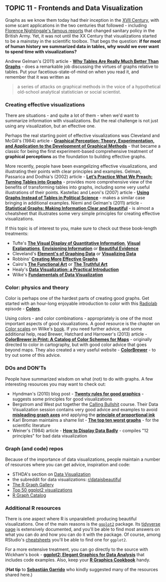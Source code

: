 ## TOPIC 11 - Frontends and Data Visualization

Graphs as we know them today had their inception in the [XVII Century](https://www.tandfonline.com/doi/abs/10.1198/tast.2010.09154), with some scant applications in the two centuries that followed - including [Florence Nightingale's famous reports](https://www.theguardian.com/news/datablog/2010/aug/13/florence-nightingale-graphics) that changed sanitary policy in the British Army. Yet, it was not until the XX Century that visualizations started to be a mainstay in the scientific toolbox. That begs the question: __if for most of human history we summarized data in tables, why would we ever want to spend time with visualizations?__

Andrew Gelman's (2011) article - [__Why Tables Are Really Much Better Than Graphs__](https://www.jstor.org/stable/23113375?seq=1#page_scan_tab_contents) -  does a remarkable job discussing the virtues of graphs relative to tables. Put your facetious-state-of-mind on when you read it, and remember that it was written as

> a series of attacks on graphical methods in the voice of a hypothetical old-school analytical statistician or social scientist.

### Creating effective visualizations

There are situations - and quite a lot of them - when we'd want to summarize information with visualizations. But the real challenge is not just using any visualization, but an effective one.

Perhaps the real starting point of effective visualizations was Cleveland and McGill's (1984) article - [__Graphical Perception: Theory, Experimentation, and Application to the Development of Graphical Methods__](https://www.jstor.org/stable/2288400) - that became a classic for being the first experiment-based comprehensive treatment of __graphical perceptions__ as the foundation to building effective graphs.

More recently, people have been evangelizing effective visualizations, and illustrating their points with clear principles and examples. Gelman, Passarica and Dodhia's (2002) article - [__Let’s Practice What We Preach: Turning Tables into Graphs__](http://www.stat.columbia.edu/~gelman/research/published/dodhia.pdf) - provides more comprehensive view of the benefits of transforming tables into graphs, including some very useful illustrations of their points. Kastellac and Leoni's (2007) article - [__Using Graphs Instead of Tables in Political Science__](https://www.jstor.org/stable/20446574?seq=1) - makes a similar case bringing in additional examples. Niemi and Gelman's (2011) article - [__Statistical Graphs: Making Information Clear and Beautiful__](http://www.stat.columbia.edu/~gelman/research/published/Niemi_GraphicsInformation.pdf) - is almost a cheatsheet that illustrates some very simple principles for creating effective visualizations.


If this topic is of interest to you, make sure to check out these book-length treatments:

* Tufte's [__The Visual Display of Quantitative Information__](https://www.amazon.com/Visual-Display-Quantitative-Information/dp/0961392142/ref=sr_1_1?s=books&ie=UTF8&qid=1486764971&sr=1-1&keywords=The+Visual+Display+of+Quantitative+Information), [__Visual Explanations__](https://www.amazon.com/Visual-Explanations-Quantities-Evidence-Narrative/dp/0961392126/ref=sr_1_1?s=books&ie=UTF8&qid=1486765024&sr=1-1&keywords=visual+explanations), [__Envisioning Information__](https://www.amazon.com/Envisioning-Information-Edward-R-Tufte/dp/0961392118/ref=sr_1_1?s=books&ie=UTF8&qid=1486765056&sr=1-1&keywords=envisioning+information) or [__Beautiful Evidence__](https://www.amazon.com/Beautiful-Evidence-Edward-R-Tufte/dp/0961392177/ref=sr_1_1?s=books&ie=UTF8&qid=1486765101&sr=1-1&keywords=beautiful+evidence)
* Cleveland's [__Element's of Graphing Data__](https://www.amazon.com/dp/0963488414/) or [__Visualizing Data__](https://www.amazon.com/Visualizing-Data-William-S-Cleveland/dp/0963488406)
* Robbins' [__Creating More Effective Graphs__](https://www.amazon.com/Creating-Effective-Graphs-Naomi-Robbins/dp/0985911123)
* Cairo's [__The Functional Art__](https://www.amazon.com/Functional-Art-introduction-information-visualization/dp/0321834739/ref=sr_1_3?s=books&ie=UTF8&qid=1486761450&sr=1-3&keywords=alberto+cairo) or [__The Truthful Art__](https://www.amazon.com/Truthful-Art-Data-Charts-Communication/dp/0321934075/ref=sr_1_1?s=books&ie=UTF8&qid=1486761450&sr=1-1&keywords=alberto+cairo)
* Healy's [__Data Visualization: a Practical Introduction__](http://socviz.co)
* Wilke's [__Fundamentals of Data Visualization__](https://serialmentor.com/dataviz/)

### Color: physics and theory

Color is perhaps one of the hardest parts of creating good graphs. Get started with an hour-long enjoyable introduction to color with this [Radiolab](https://www.wnycstudios.org/shows/radiolab) episode - [__Colors__](https://www.wnycstudios.org/story/211119-colors).

Using colors - and color combinations - appropriately is one of the most important aspects of good visualizations. A good resource is the chapter on [Color scales](https://serialmentor.com/dataviz/color-basics.html) on Wilke's [book](https://serialmentor.com/dataviz/). If you need further advice, and some additional help, read Brewer, Hatchard and Harrower's (2013) article - [__ColorBrewer in Print: A Catalog of Color Schemes for Maps__](https://www.tandfonline.com/doi/abs/10.1559/152304003100010929?src=recsys) - originally directed to color in cartography, but with  good color advice that goes beyond maps. They also created a very useful website - [__ColorBrewer__](http://colorbrewer2.org/) - to try out some of this advice.  

### DOs and DON'Ts

People have summarized wisdom on what (not) to do with graphs. A few interesting resources you may want to check out:

* Hyndman's (2010) blog post - [__Twenty rules for good graphics__](http://robjhyndman.com/hyndsight/graphics/) - suggests some principles for good visualizations
* Bergstrom and West put together the [Calling Bullshit](https://callingbullshit.org/index.html) course. Their Data Visualization session contains very good advice and examples to avoid [__misleading graph axes__](http://callingbullshit.org/tools/tools_misleading_axes.html) and applying the [__principle of proportional ink__](https://callingbullshit.org/tools/tools_proportional_ink.html)
* Karl Broman maintains a shame list - [__The top ten worst graphs__](https://www.biostat.wisc.edu/~kbroman/topten_worstgraphs/) - for the scientific literature
* Weiner's (1984) article - [__How to Display Data Badly__](http://www.jstor.org/stable/2683253) - compiles "12 principles" for bad data visualization


### Graph (and code) repos

Because of the importance of data visualizations, people maintain a number of resources where you can get advice, inspiration and code:

* STHDA's section on [Data Visualization](http://www.sthda.com/english/wiki/data-visualization)
* the subreddit for data visualizations: [r/dataisbeautiful](https://www.reddit.com/r/dataisbeautiful/)
* [The R Graph Gallery](https://www.r-graph-gallery.com)
* [Top 50 ggplot2 visualizations](http://r-statistics.co/Top50-Ggplot2-Visualizations-MasterList-R-Code.html#Scatterplot)
* [R Graph Catalog](http://shinyapps.stat.ubc.ca/r-graph-catalog/)

### Additional R resources

There is one aspect where R is unparalelled: producing beautiful visualizations. One of the main reasons is the [`ggplot2`](https://cran.r-project.org/web/packages/ggplot2/index.html) package. Its [tidyverse page](https://ggplot2.tidyverse.org) is extensively documented, and you'll be able to find most answers on what you can do and how you can do it with the package. Of course, among RStudio's [cheatsheets](https://www.rstudio.com/resources/cheatsheets/) you'll be able to find one for `ggplot2`.

For a more extensive treatment, you can go directly to the source with Wickham's book - [__ggplot2: Elegant Graphics for Data Analysis__](https://www.amazon.com/dp/0387981403/ref=cm_sw_su_dp?tag=ggplot2-20) that includes code examples. Also, keep your [__R Graphics Cookbook__](http://shop.oreilly.com/product/0636920023135.do) handy.


(__Hat tip__ to [__Sebasti&aacute;n Garrido__](http://segasi.com.mx) who kindly suggested many of the resources shared here.)
